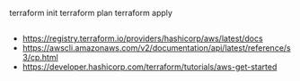 terraform init 
terraform plan
terraform apply


## 
* https://registry.terraform.io/providers/hashicorp/aws/latest/docs
* https://awscli.amazonaws.com/v2/documentation/api/latest/reference/s3/cp.html
* https://developer.hashicorp.com/terraform/tutorials/aws-get-started
